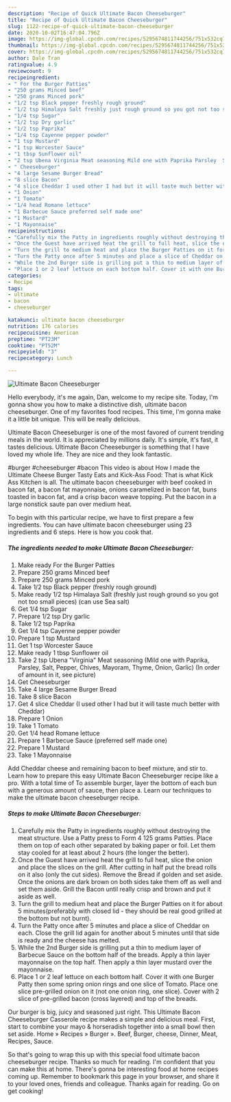 ```yaml
---
description: "Recipe of Quick Ultimate Bacon Cheeseburger"
title: "Recipe of Quick Ultimate Bacon Cheeseburger"
slug: 1122-recipe-of-quick-ultimate-bacon-cheeseburger
date: 2020-10-02T16:47:04.796Z
image: https://img-global.cpcdn.com/recipes/5295674811744256/751x532cq70/ultimate-bacon-cheeseburger-recipe-main-photo.jpg
thumbnail: https://img-global.cpcdn.com/recipes/5295674811744256/751x532cq70/ultimate-bacon-cheeseburger-recipe-main-photo.jpg
cover: https://img-global.cpcdn.com/recipes/5295674811744256/751x532cq70/ultimate-bacon-cheeseburger-recipe-main-photo.jpg
author: Dale Tran
ratingvalue: 4.9
reviewcount: 9
recipeingredient:
- " For the Burger Patties"
- "250 grams Minced beef"
- "250 grams Minced pork"
- "1/2 tsp Black pepper freshly rough ground"
- "1/2 tsp Himalaya Salt freshly just rough ground so you got not too small pieces can use Sea salt"
- "1/4 tsp Sugar"
- "1/2 tsp Dry garlic"
- "1/2 tsp Paprika"
- "1/4 tsp Cayenne pepper powder"
- "1 tsp Mustard"
- "1 tsp Worcester Sauce"
- "1 tbsp Sunflower oil"
- "2 tsp Ubena Virginia Meat seasoning Mild one with Paprika Parsley  Salt  Pepper Chives Mayoram Thyme Onion Garlic In order of amount in it see picture"
- " Cheeseburger"
- "4 large Sesame Burger Bread"
- "8 slice Bacon"
- "4 slice Cheddar I used other I had but it will taste much better with Cheddar"
- "1 Onion"
- "1 Tomato"
- "1/4 head Romane lettuce"
- "1 Barbecue Sauce preferred self made one"
- "1 Mustard"
- "1 Mayonnaise"
recipeinstructions:
- "Carefully mix the Patty in ingredients roughly without destroying the meat structure. Use a Patty press to Form 4  125 grams Patties. Place them on top of each other separated by baking paper or foil. Let them stay cooled for at least about 2 hours (the longer the better)."
- "Once the Guest have arrived heat the grill to full heat, slice the onion and place the slices on the grill. After cutting in half put the bread rolls on it also (only the cut sides). Remove the Bread if golden and set aside. Once the onions are dark brown on both sides take them off as well and set them aside. Grill the Bacon until really crisp and brown and put it aside as well."
- "Turn the grill to medium heat and place the Burger Patties on it for about 5 minutes(preferably with closed lid - they should be real good grilled at the bottom but not burnt)."
- "Turn the Patty once after 5 minutes and place a slice of Cheddar on each. Close the grill lid again for another about 5 minutes until that side is ready and the cheese has melted."
- "While the 2nd Burger side is grilling put a thin to medium layer of Barbecue Sauce on the bottom half of the breads. Apply a thin layer mayonnaise on the top half. Then apply a thin layer mustard over the mayonnaise."
- "Place 1 or 2 leaf lettuce on each bottom half. Cover it with one Burger Patty then some spring onion rings and one slice of Tomato. Place one slice pre-grilled onion on it (not one onion ring, one slice). Cover with 2 slice of pre-grilled bacon (cross layered) and top of the breads."
categories:
- Recipe
tags:
- ultimate
- bacon
- cheeseburger

katakunci: ultimate bacon cheeseburger 
nutrition: 176 calories
recipecuisine: American
preptime: "PT23M"
cooktime: "PT52M"
recipeyield: "3"
recipecategory: Lunch

---
```



![Ultimate Bacon Cheeseburger](https://img-global.cpcdn.com/recipes/5295674811744256/751x532cq70/ultimate-bacon-cheeseburger-recipe-main-photo.jpg)

Hello everybody, it's me again, Dan, welcome to my recipe site. Today, I'm gonna show you how to make a distinctive dish, ultimate bacon cheeseburger. One of my favorites food recipes. This time, I'm gonna make it a little bit unique. This will be really delicious.

Ultimate Bacon Cheeseburger is one of the most favored of current trending meals in the world. It is appreciated by millions daily. It's simple, it's fast, it tastes delicious. Ultimate Bacon Cheeseburger is something that I have loved my whole life. They are nice and they look fantastic.

#burger #cheeseburger #bacon This video is about How I made the Ultimate Cheese Burger Tasty Eats and Kick-Ass Food: That is what Kick Ass Kitchen is all. The ultimate bacon cheeseburger with beef cooked in bacon fat, a bacon fat mayonnaise, onions caramelized in bacon fat, buns toasted in bacon fat, and a crisp bacon weave topping. Put the bacon in a large nonstick saute pan over medium heat.


To begin with this particular recipe, we have to first prepare a few ingredients. You can have ultimate bacon cheeseburger using 23 ingredients and 6 steps. Here is how you cook that.

<!--inarticleads1-->

##### The ingredients needed to make Ultimate Bacon Cheeseburger:

1. Make ready  For the Burger Patties
1. Prepare 250 grams Minced beef
1. Prepare 250 grams Minced pork
1. Take 1/2 tsp Black pepper (freshly rough ground)
1. Make ready 1/2 tsp Himalaya Salt (freshly just rough ground so you got not too small pieces) (can use Sea salt)
1. Get 1/4 tsp Sugar
1. Prepare 1/2 tsp Dry garlic
1. Take 1/2 tsp Paprika
1. Get 1/4 tsp Cayenne pepper powder
1. Prepare 1 tsp Mustard
1. Get 1 tsp Worcester Sauce
1. Make ready 1 tbsp Sunflower oil
1. Take 2 tsp Ubena &#34;Virginia&#34; Meat seasoning (Mild one with Paprika, Parsley,  Salt,  Pepper, Chives, Mayoram, Thyme, Onion, Garlic) (In order of amount in it, see picture)
1. Get  Cheeseburger
1. Take 4 large Sesame Burger Bread
1. Take 8 slice Bacon
1. Get 4 slice Cheddar (I used other I had but it will taste much better with Cheddar)
1. Prepare 1 Onion
1. Take 1 Tomato
1. Get 1/4 head Romane lettuce
1. Prepare 1 Barbecue Sauce (preferred self made one)
1. Prepare 1 Mustard
1. Take 1 Mayonnaise


Add Cheddar cheese and remaining bacon to beef mixture, and stir to. Learn how to prepare this easy Ultimate Bacon Cheeseburger recipe like a pro. With a total time of To assemble burger, layer the bottom of each bun with a generous amount of sauce, then place a. Learn our techniques to make the ultimate bacon cheeseburger recipe. 

<!--inarticleads2-->

##### Steps to make Ultimate Bacon Cheeseburger:

1. Carefully mix the Patty in ingredients roughly without destroying the meat structure. Use a Patty press to Form 4  125 grams Patties. Place them on top of each other separated by baking paper or foil. Let them stay cooled for at least about 2 hours (the longer the better).
1. Once the Guest have arrived heat the grill to full heat, slice the onion and place the slices on the grill. After cutting in half put the bread rolls on it also (only the cut sides). Remove the Bread if golden and set aside. Once the onions are dark brown on both sides take them off as well and set them aside. Grill the Bacon until really crisp and brown and put it aside as well.
1. Turn the grill to medium heat and place the Burger Patties on it for about 5 minutes(preferably with closed lid - they should be real good grilled at the bottom but not burnt).
1. Turn the Patty once after 5 minutes and place a slice of Cheddar on each. Close the grill lid again for another about 5 minutes until that side is ready and the cheese has melted.
1. While the 2nd Burger side is grilling put a thin to medium layer of Barbecue Sauce on the bottom half of the breads. Apply a thin layer mayonnaise on the top half. Then apply a thin layer mustard over the mayonnaise.
1. Place 1 or 2 leaf lettuce on each bottom half. Cover it with one Burger Patty then some spring onion rings and one slice of Tomato. Place one slice pre-grilled onion on it (not one onion ring, one slice). Cover with 2 slice of pre-grilled bacon (cross layered) and top of the breads.


Our burger is big, juicy and seasoned just right. This Ultimate Bacon Cheeseburger Casserole recipe makes a simple and delicious meal. First, start to combine your mayo &amp; horseradish together into a small bowl then set aside. Home » Recipes » Burger ». Beef, Burger, cheese, Dinner, Meat, Recipes, Sauce. 

So that's going to wrap this up with this special food ultimate bacon cheeseburger recipe. Thanks so much for reading. I'm confident that you can make this at home. There's gonna be interesting food at home recipes coming up. Remember to bookmark this page in your browser, and share it to your loved ones, friends and colleague. Thanks again for reading. Go on get cooking!
